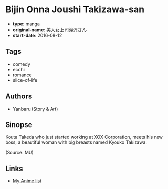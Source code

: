 # Bijin Onna Joushi Takizawa-san

-   **type**: manga
-   **original-name**: 美人女上司滝沢さん
-   **start-date**: 2016-08-12

## Tags

-   comedy
-   ecchi
-   romance
-   slice-of-life

## Authors

-   Yanbaru (Story & Art)

## Sinopse

Kouta Takeda who just started working at XOX Corporation, meets his new boss, a beautiful woman with big breasts named Kyouko Takizawa.

(Source: MU)

## Links

-   [My Anime list](https://myanimelist.net/manga/108520/Bijin_Onna_Joushi_Takizawa-san)
